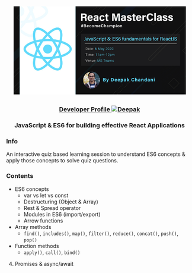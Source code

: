 <h1 align="center">
  <a href="https://radiant-sands-51546.herokuapp.com/profile/deepak.chandani">
  <img src="logo.jpg" alt="React hooks" width="465"></a>
  <br>
</h1>

<h3 align="center">  
  <a href="https://radiant-sands-51546.herokuapp.com/profile/deepak.chandani">
  <b>Developer Profile</b>
  <img src="https://www.gravatar.com/avatar/76b3845fdeebdcccbd3728f4df17c788?s=105" alt="Deepak"></a>
  <br>
</h3>

<h3 align="center">JavaScript & ES6 for building effective React Applications</h3>

### Info
An interactive quiz based learning session to understand ES6 concepts & apply those concepts to solve quiz questions.

### Contents
 - ES6 concepts
   - var vs let vs const
   - Destructuring (Object & Array)
   - Rest & Spread operator
   - Modules in ES6 (import/export)
   - Arrow functions
 - Array methods
   - `find()`, `includes()`, `map()`, `filter()`, `reduce()`, `concat()`, `push()`, `pop()`
 - Function methods
   - `apply()`, `call()`, `bind()`
4)	Promises & async/await
